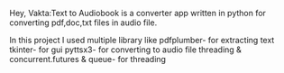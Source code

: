 Hey,
Vakta:Text to Audiobook is a converter app written in python for converting pdf,doc,txt files in audio file.

In this project I used multiple library like
pdfplumber- for extracting text
tkinter- for gui
pyttsx3- for converting to audio file
threading & concurrent.futures & queue- for threading


